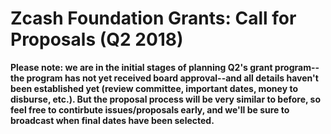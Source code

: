 # Zcash Foundation Grants: Call for Proposals (Q2 2018)

**Please note: we are in the initial stages of planning Q2's grant program--the program has not yet received board approval--and all details haven't been established yet (review committee, important dates, money to disburse, etc.). But the proposal process will be very similar to before, so feel free to contirbute issues/proposals early, and we'll be sure to broadcast when final dates have been selected.**
